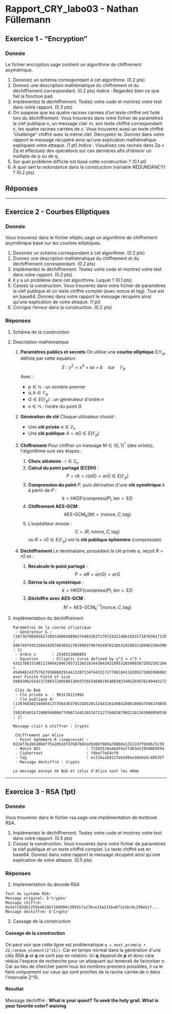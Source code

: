 # Rapport_CRY_labo03 - Nathan Füllemann
## Exercice 1 - “Encryption”
### Donnée
Le fichier encryption.sage contient un algorithme de chiffrement asymétrique.
1. Dessinez un schéma correspondant à cet algorithme. (0.2 pts)
2. Donnez une description mathématique du chiffrement et du déchiffrement correspondant.
(0.2 pts)
Indice : Regardez bien ce que fait la fonction pad.
3. Implémentez le déchiffrement. Testez votre code et montrez votre test dans votre rapport. (0.3
pts)
4. On suppose que les quatre racines carrées d’un texte chiffré ont fuité lors du déchiffrement. Vous
trouverez dans votre fichier de paramètres la clef publique n, un message clair m, son texte chiffré
correspondant c, les quatre racines carrées de c. Vous trouverez aussi un texte chiffré “challenge”
chiffré avec la même clef. Décryptez-le. Donnez dans votre rapport le message récupéré ainsi
qu’une explication mathématique expliquant votre attaque. (1 pt)
Indice : Visualisez ces racines dans Zp × Zq et effectuez des opérations sur ces dernières afin
d’obtenir un multiple de p ou de q.
5. Sur quel problème difficile est basé cette construction ? (0.1 pt)
6. A quoi sert la redondance dans la construction (variable REDUNDANCY) ? (0.2 pts)
## Réponses


---
## Exercice 2 - Courbes Elliptiques
### Donnée
Vous trouverez dans le fichier elliptic.sage un algorithme de chiffrement asymétrique basé sur les
courbes elliptiques.
1. Dessinez un schéma correspondant à cet algorithme. (0.2 pts)
2. Donnez une description mathématique du chiffrement et du déchiffrement correspondant.
(0.2 pts)
3. Implémentez le déchiffrement. Testez votre code et montrez votre test dans votre rapport. (0.3
pts)
4. Il y a un problème dans cet algorithme. Lequel ? (0.1 pts)
5. Cassez la construction. Vous trouverez dans votre fichier de paramètres la clef publique et un texte
chiffré complet (avec nonce et tag). Tout est en base64. Donnez dans votre rapport le message
récupéré ainsi qu’une explication de votre attaque. (1 pt)
6. Corrigez l’erreur dans la construction. (0.2 pts)
### Réponses
1) Schéma de la construction

2) Description mathématique
   1) **Paramètres publics et secrets**
   On utilise une **courbe elliptique** $E/\mathbb{F}_p$, définie par cette équation:
$$
E: y^2 = x^3 + ax + b \quad \text{sur} \quad \mathbb{F}_p
$$
Avec :
      * $p \in \mathbb{N}$ : un nombre premier
      * $a, b \in \mathbb{F}_p$
      * $G \in E(\mathbb{F}_p)$ : un générateur d'ordre $n$
      * $n \in \mathbb{N}$ : l’ordre du point $G$
  
   1) **Génération de clé**
   Chaque utilisateur choisit :
      * Une **clé privée** $a \in \mathbb{Z}_n$
      * Une **clé publique** $A = aG \in E(\mathbb{F}_p)$
   2) **Chiffrement**
Pour chiffrer un message $M \in \{0,1\}^*$ (des octets), l'algorithme suis ses étapes :
      1. **Choix aléatoire** : $r \in \mathbb{Z}_n$
      2. **Calcul du point partagé (ECDH)** :
      $$
      P = rA = r(aG) = arG \in E(\mathbb{F}_p)
      $$
      3. **Compression du point** $P$, puis dérivation d'une **clé symétrique** $k$ à partir de $P$ :
      $$
      k = \text{HKDF}(\text{compress}(P), \text{len}=32)
      $$
      4. **Chiffrement AES-GCM** :
      $$
      \text{AES-GCM}_k(M) = (\text{nonce}, C, \text{tag})
      $$
      5. L’expéditeur envoie :
      $$
      \text{C} = (R, \text{nonce}, C, \text{tag})
      $$
      où $R = rG \in E(\mathbb{F}_p)$ est la **clé publique éphémère** (compressée).
   1) **Déchiffrement**
        Le destinataire, possédant la clé privée $a$, reçoit $R = rG$ et :
        1. **Recalcule le point partagé** :
        $$
        P = aR = a(rG) = arG
        $$
        2. **Dérive la clé symétrique** :
        $$
        k = \text{HKDF}(\text{compress}(P), \text{len}=32)
        $$
        3. **Déchiffre avec AES-GCM** :
        $$
        M = \text{AES-GCM}_k^{-1}(\text{nonce}, C, \text{tag})
        $$
3) Implémentation du déchiffrement
   ```
   Paramètres de la courbe elliptique
    - Générateur G : (34736706601617260336801089627448256371787243214661931571076381713565253696521 : 5887497935320424287803691270199037907654978138532428031269063384390017951571 : 1)
    - Ordre n       : 2550513000803
    - Equation      : Elliptic Curve defined by y^2 = x^3 + 43327883319811199442996705732365163443043431995328598938729525921048235234958*x + 45494814375791703888029144132071347443317277861841182091738819980027414195528 over Finite Field of size 50043062554237280172405801360375653460619548838234052036762494431728976610313

    Clés de Bob
    - Clé privée a  : 963178213981
    - Clé publique A: (13976030234605413735643637033165381524432614984208610805756637485647500884502 : 35824549147280859880677490714451853472127394838790221812639000505508885181579 : 1)

   Message clair à chiffrer : Crypto

    Chiffrement par Alice
    - Point éphémère R (compressé) : 0224f3b266d0b8f75a2db2dfd7b07b92ed5d8bf089a7080de13222d7f69db25c59
    - Nonce AES                    : f2583519a4ed55affd03e5195006959d
    - Ciphertext                   : fdbef7e54cf0
    - Tag                          : ec216a1b8127eb3d9ee16b6a5c405357
    - Message déchiffré : Crypto

   Le message envoyé de Bob et celui d'Alice sont les même  
   ```
---
## Exercice 3 - RSA (1pt)
### Donnée
Vous trouverez dans le fichier rsa.sage une implémentation de textbook RSA.
1. Implémentez le déchiffrement. Testez votre code et montrez votre test dans votre rapport. (0.5
pts)
1. Cassez la construction. Vous trouverez dans votre fichier de paramètres la clef publique et un texte
chiffré complet. Le texte chiffré est en base64. Donnez dans votre rapport le message récupéré ainsi
qu’une explication de votre attaque. (0.5 pts)

### Réponses
1) Implementation du decode RSA
```
Test du système RSA:
Message original: b'Crypto'
Message chiffré: 0e3efc03db1255b4619b7160994c39581fa270ce33a2316a671a3bc0c299eb1f...
Message déchiffré: b'Crypto'
```

2) Cassage de la construction
#### Cassage de la construction
On peut voir que cette ligne est problematique ```q = next_prime(p + ZZ.random_element(2^15))```. Car en temps normal dans la génération d'une clés RSA **p** et **q** ne sont pas en relation. Ici **q** depend de **p** et donc cela réduis l'espace de recherche pour un attaquant qui tenterait de factoriser n. Car au lieu de chercher parmi tous les nombres premiers possibles, il va le faire uniquement sur ceux qui sont proches de la racine carrée de n dans l'intervalle 2^15.

#### Résultat
Message déchiffré : **What is your quest? To seek the holy grail. What is your favorite color? waiving**